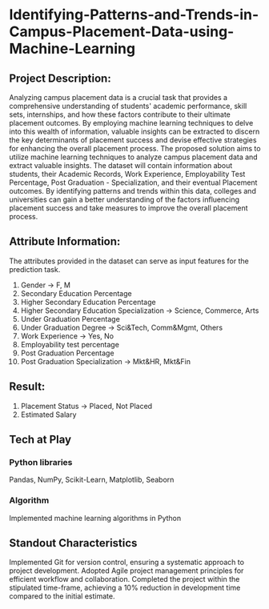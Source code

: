 # Identifying-Patterns-and-Trends-in-Campus-Placement-Data-using-Machine-Learning
## Project Description:
Analyzing campus placement data is a crucial task that provides a comprehensive understanding of students' academic performance, skill sets, internships, and how these factors contribute to their ultimate placement outcomes. By employing machine learning techniques to delve into this wealth of information, valuable insights can be extracted to discern the key determinants of placement success and devise effective strategies for enhancing the overall placement process. 
The proposed solution aims to utilize machine learning techniques to analyze campus placement data and extract valuable insights. The dataset will contain information about students, their Academic Records, Work Experience, Employability Test Percentage, Post Graduation - Specialization, and their eventual Placement outcomes. By identifying patterns and trends within this data, colleges and universities can gain a better understanding of the factors influencing placement success and take measures to improve the overall placement process.

## Attribute Information:
The attributes provided in the dataset can serve as input features for the prediction task. 
1.	Gender -> F, M
2.	Secondary Education Percentage
3.	Higher Secondary Education Percentage
4.	Higher Secondary Education Specialization -> Science, Commerce, Arts
5.	Under Graduation Percentage
6.	Under Graduation Degree -> Sci&Tech, Comm&Mgmt, Others
7.	Work Experience -> Yes, No
8.	Employability test percentage
9.	Post Graduation Percentage
10.	Post Graduation Specialization -> Mkt&HR, Mkt&Fin

## Result:
1.	Placement Status -> Placed, Not Placed
2.	Estimated Salary

## Tech at Play
### Python libraries
Pandas, NumPy, Scikit-Learn, Matplotlib, Seaborn
### Algorithm
Implemented machine learning algorithms in Python

## Standout Characteristics
Implemented Git for version control, ensuring a systematic approach to project development.
Adopted Agile project management principles for efficient workflow and collaboration.
Completed the project within the stipulated time-frame, achieving a 10% reduction in development time compared to the initial estimate.
